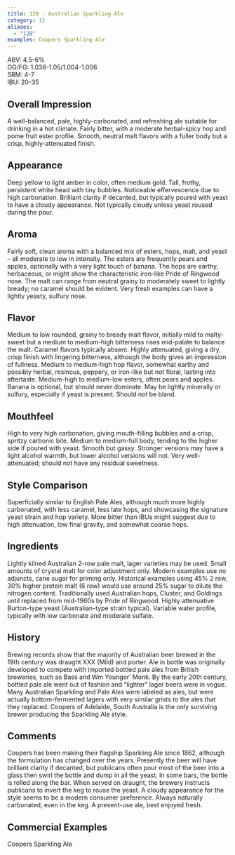 ```yaml
---
title: 12B - Australian Sparkling Ale
category: 12
aliases: 
  - "12B"
examples: Coopers Sparkling Ale
---
```


ABV: 4.5-6%  
OG/FG: 1.038-1.05/1.004-1.006  
SRM: 4-7  
IBU: 20-35

## Overall Impression
A well-balanced, pale, highly-carbonated, and refreshing ale suitable for drinking in a hot climate. Fairly bitter, with a moderate herbal-spicy hop and pome fruit ester profile. Smooth, neutral malt flavors with a fuller body but a crisp, highly-attenuated finish.

## Appearance
Deep yellow to light amber in color, often medium gold. Tall, frothy, persistent white head with tiny bubbles. Noticeable effervescence due to high carbonation. Brilliant clarity if decanted, but typically poured with yeast to have a cloudy appearance. Not typically cloudy unless yeast roused during the pour.

## Aroma
Fairly soft, clean aroma with a balanced mix of esters, hops, malt, and yeast – all moderate to low in intensity. The esters are frequently pears and apples, optionally with a very light touch of banana. The hops are earthy, herbaceous, or might show the characteristic iron-like Pride of Ringwood nose. The malt can range from neutral grainy to moderately sweet to lightly bready; no caramel should be evident. Very fresh examples can have a lightly yeasty, sulfury nose.

## Flavor
Medium to low rounded, grainy to bready malt flavor, initially mild to malty-sweet but a medium to medium-high bitterness rises mid-palate to balance the malt. Caramel flavors typically absent. Highly attenuated, giving a dry, crisp finish with lingering bitterness, although the body gives an impression of fullness. Medium to medium-high hop flavor, somewhat earthy and possibly herbal, resinous, peppery, or iron-like but not floral, lasting into aftertaste. Medium-high to medium-low esters, often pears and apples. Banana is optional, but should never dominate. May be lightly minerally or sulfury, especially if yeast is present. Should not be bland.

## Mouthfeel
High to very high carbonation, giving mouth-filling bubbles and a crisp, spritzy carbonic bite. Medium to medium-full body, tending to the higher side if poured with yeast. Smooth but gassy. Stronger versions may have a light alcohol warmth, but lower alcohol versions will not. Very well-attenuated; should not have any residual sweetness.

## Style Comparison
Superficially similar to English Pale Ales, although much more highly carbonated, with less caramel, less late hops, and showcasing the signature yeast strain and hop variety. More bitter than IBUs might suggest due to high attenuation, low final gravity, and somewhat coarse hops.

## Ingredients
Lightly kilned Australian 2-row pale malt, lager varieties may be used. Small amounts of crystal malt for color adjustment only. Modern examples use no adjuncts, cane sugar for priming only. Historical examples using 45% 2 row, 30% higher protein malt (6 row) would use around 25% sugar to dilute the nitrogen content. Traditionally used Australian hops, Cluster, and Goldings until replaced from mid-1960s by Pride of Ringwood. Highly attenuative Burton-type yeast (Australian-type strain typical). Variable water profile, typically with low carbonate and moderate sulfate.

## History
Brewing records show that the majority of Australian beer brewed in the 19th century was draught XXX (Mild) and porter. Ale in bottle was originally developed to compete with imported bottled pale ales from British breweries, such as Bass and Wm Younger’ Monk. By the early 20th century, bottled pale ale went out of fashion and “lighter” lager beers were in vogue. Many Australian Sparkling and Pale Ales were labeled as ales, but were actually bottom-fermented lagers with very similar grists to the ales that they replaced. Coopers of Adelaide, South Australia is the only surviving brewer producing the Sparkling Ale style.

## Comments
Coopers has been making their flagship Sparkling Ale since 1862, although the formulation has changed over the years. Presently the beer will have brilliant clarity if decanted, but publicans often pour most of the beer into a glass then swirl the bottle and dump in all the yeast. In some bars, the bottle is rolled along the bar. When served on draught, the brewery instructs publicans to invert the keg to rouse the yeast. A cloudy appearance for the style seems to be a modern consumer preference. Always naturally carbonated, even in the keg. A present-use ale, best enjoyed fresh.

## Commercial Examples
Coopers Sparkling Ale